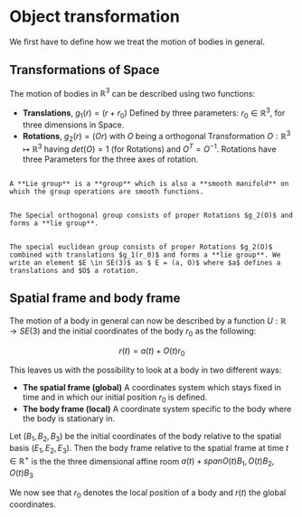 # Object transformation
We first have to define how we treat the motion of bodies in general.

## Transformations of Space
The motion of bodies in $\mathbb{R}^3$ can be described using two functions:

 - **Translations**,
    $g_1(r) = (r + r_0)$
    Defined by three parameters: $r_0 \in \mathbb{R}^{3}$, for three dimensions in Space.
 - **Rotations**,
    $g_2(r) = (Or)$
     with $O$ being a orthogonal Transformation $O: \mathbb{R}^{3} \mapsto \mathbb{R}^{3}$ having $det(O) = 1$ (for Rotations) and $O^T = O^{-1}$. Rotations have three Parameters for the three axes of rotation.

````{prf:definition} Lie group

A **Lie group** is a **group** which is also a **smooth manifold** on which the group operations are smooth functions.
````

````{prf:definition} Special orthogonal Group $SO(3)$

The Special orthogonal group consists of proper Rotations $g_2(O)$ and forms a **lie group**.
````

````{prf:definition} Special euclidean group $SE(3)$

The special euclidean group consists of proper Rotations $g_2(O)$ combined with translations $g_1(r_0)$ and forms a **lie group**. We write an element $E \in SE(3)$ as $ E = (a, O)$ where $a$ defines a translations and $O$ a rotation.
````

## Spatial frame and body frame
The motion of a body in general can now be described by a function $U: \mathbb{R} \rightarrow SE(3)$ and the initial coordinates of the body $r_0$ as the following:

$$r(t) = a(t) + O(t)r_0$$

This leaves us with the possibility to look at a body in two different ways:

 - **The spatial frame (global)**
    A coordinates system which stays fixed in time and in which our initial position $r_0$ is defined.
 - **The body frame (local)**
    A coordinate system specific to the body where the body is stationary in.

Let $(B_1, B_2, B_3)$ be the initial coordinates of the body relative to the spatial basis $(E_1, E_2, E_3)$. Then the body frame relative to the spatial frame at time $t \in \mathbb{R}^+$ is the the three dimensional affine room
$a(t) + span{ O(t)B_1, O(t)B_2, O(t)B_3 }$

We now see that $r_0$ denotes the local position of a body and $r(t)$ the global coordinates.
